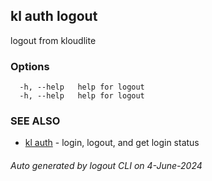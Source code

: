 ## kl auth logout

logout from kloudlite



### Options

```
  -h, --help   help for logout
  -h, --help   help for logout
```

### SEE ALSO

* [kl auth](kl_auth.md)  - login, logout, and get login status

###### Auto generated by logout CLI on 4-June-2024
